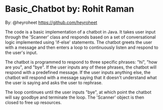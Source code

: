 # Basic_Chatbot by: Rohit Raman
By: @heyroheet https://github.com/heyroheet

 The code is a basic implementation of a chatbot in Java. It takes user input through the 'Scanner' class and responds based on a set of conversational logic implemented using 'if-else' statements. The chatbot greets the user with a message and then enters a loop to continuously listen and respond to the user's input.

The chatbot is programmed to respond to three specific phrases: "hi", "how are you", and "bye". If the user inputs any of these phrases, the chatbot will respond with a predefined message. If the user inputs anything else, the chatbot will respond with a message saying that it doesn't understand what the user is saying and asks the user to rephrase.

The loop continues until the user inputs "bye", at which point the chatbot will say goodbye and terminate the loop. The 'Scanner' object is then closed to free up resources.
